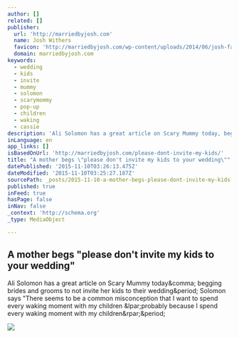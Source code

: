 ```yaml
---
author: []
related: []
publisher:
  url: 'http://marriedbyjosh.com'
  name: Josh Withers
  favicon: 'http://marriedbyjosh.com/wp-content/uploads/2014/06/josh-favicon.png'
  domain: marriedbyjosh.com
keywords:
  - wedding
  - kids
  - invite
  - mummy
  - solomon
  - scarymommy
  - pop-up
  - children
  - waking
  - cassie
description: 'Ali Solomon has a great article on Scary Mummy today, begging brides and grooms to not invite her kids to their wedding. Solomon says "There seems to be a common misconception that I want to spend every waking moment with my children (probably because I spend every waking moment with my children).'
inLanguage: en
app_links: []
isBasedOnUrl: 'http://marriedbyjosh.com/please-dont-invite-my-kids/'
title: "A mother begs \"please don't invite my kids to your wedding\""
datePublished: '2015-11-10T03:26:13.475Z'
dateModified: '2015-11-10T03:25:27.187Z'
sourcePath: _posts/2015-11-10-a-mother-begs-please-dont-invite-my-kids-to-your-wedding.md
published: true
inFeed: true
hasPage: false
inNav: false
_context: 'http://schema.org'
_type: MediaObject

---
```

<article style=""><h1>A mother begs "please don't invite my kids to your wedding"</h1><p>Ali Solomon has a great article on Scary Mummy today&amp;comma; begging brides and grooms to not invite her kids to their wedding&amp;period; Solomon says "There seems to be a common misconception that I want to spend every waking moment with my children &amp;lpar;probably because I spend every waking moment with my children&amp;rpar;&amp;period;</p><img src="http://marriedbyjosh.com/wp-content/uploads/2015/11/016.jpg" /></article>